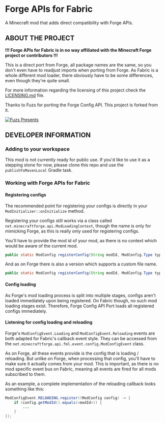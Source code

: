 # Forge APIs for Fabric

A Minecraft mod that adds direct compatibility with Forge APIs.

## ABOUT THE PROJECT

**!!! Forge APIs for Fabric is in no way affiliated with the Minecraft Forge project or contributors !!!**

This is a direct port from Forge, all package names are the same, so you don't even have to readjust imports when
porting from Forge.
As Fabric is a whole different mod loader, there obviously have to be some differences, even though they're quite small.

For more information regarding the licensing of this project check the [LICENSING.md](LICENSING.md) file.

Thanks to Fuzs for porting the Forge Config API. This project is forked from it.

[![Fuzs Presents](https://i.imgur.com/bUAnw7w.png "Fuzs Presents: Forge Config API Port")](https://github.com/Fuzss/forgeconfigapiport-fabric)

## DEVELOPER INFORMATION

### Adding to your workspace

This mod is not currently ready for public use. If you'd like to use it as a stepping stone for now,
please clone this repo and use the `publishToMavenLocal` Gradle task.

### Working with Forge APIs for Fabric

#### Registering configs

The recommended point for registering your configs is directly in your `ModInitializer::onInitialize` method.

Registering your configs still works via a class called `net.minecraftforge.api.ModLoadingContext`, though the name is
only for mimicking Forge, as this is really only used for registering configs.

You'll have to provide the mod id of your mod, as there is no context which would be aware of the current mod.

```java
public static ModConfig registerConfig(String modId, ModConfig.Type type, IConfigSpec<?> spec)
```

And as on Forge there is also a version which supports a custom file name.

```java
public static ModConfig registerConfig(String modId, ModConfig.Type type, IConfigSpec<?> spec, String fileName)
```

#### Config loading

As Forge's mod loading process is split into multiple stages, configs aren't loaded immediately upon being registered.
On Fabric though, no such mod loading stages exist. Therefore, Forge Config API Port loads all registered configs
immediately.

#### Listening for config loading and reloading

Forge's `ModConfigEvent.Loading` and `ModConfigEvent.Reloading` events are both adapted for Fabric's callback event
style. They can be accessed from the `net.minecraftforge.api.fml.event.config.ModConfigEvent` class.

As on Forge, all these events provide is the config that is loading / reloading. But unlike on Forge, when processing
that config, you'll have to make sure it actually comes from your mod. This is important, as there is no mod specific
event bus on Fabric, meaning all events are fired for all mods subscribed to them.

As an example, a complete implementation of the reloading callback looks something like this:

```java
ModConfigEvent.RELOADING.register((ModConfig config) -> {
    if (config.getModId().equals(<modId>)) {
        ...
    }
});
```
